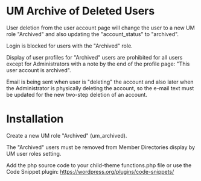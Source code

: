 # UM Archive of Deleted Users

User deletion from the user account page will change the user to a new UM role "Archived" and also updating the "account_status" to "archived".

Login is blocked for users with the "Archived" role.

Display of user profiles for "Archived" users are prohibited for all users except for Administrators with a note by the end of the profile page: "This user account is archived". 

Email is being sent when user is "deleting" the account and also later when the Administrator is physically deleting the account, so the e-mail text must be updated for the new two-step deletion of an account.

# Installation

Create a new UM role "Archived" (um_archived).

The "Archived" users must be removed from Member Directories display by UM user roles setting.

Add the php source code to your child-theme functions.php file
or use the Code Snippet plugin: https://wordpress.org/plugins/code-snippets/
